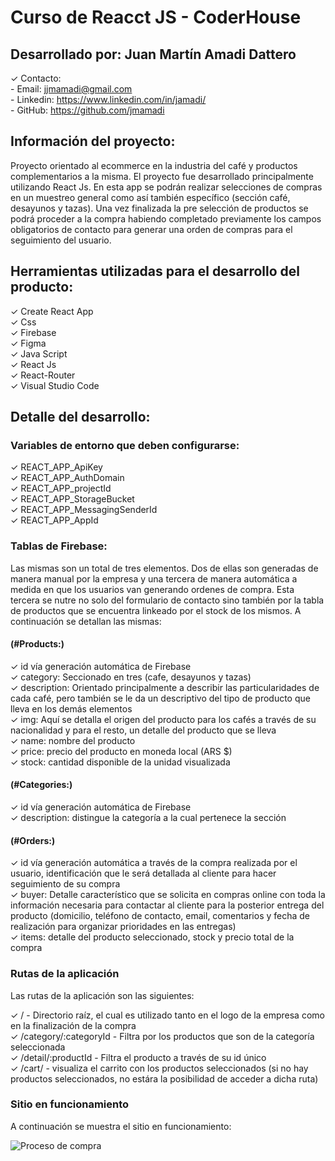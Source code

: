 # Curso de Reacct JS - CoderHouse

## Desarrollado por: Juan Martín Amadi Dattero

✓ Contacto:  
    - Email: jjmamadi@gmail.com  
    - Linkedin: https://www.linkedin.com/in/jamadi/  
    - GitHub: https://github.com/jmamadi  

## Información del proyecto:

Proyecto orientado al ecommerce en la industria del café y productos complementarios a la misma. El proyecto fue desarrollado principalmente utilizando React Js. En esta app se podrán realizar selecciones de compras en un muestreo general como así también específico (sección café, desayunos y tazas). Una vez finalizada la pre selección de productos se podrá proceder a la compra habiendo completado previamente los campos obligatorios de contacto para generar una orden de compras para el seguimiento del usuario.

## Herramientas utilizadas para el desarrollo del producto:

✓ Create React App  
✓ Css  
✓ Firebase  
✓ Figma  
✓ Java Script  
✓ React Js  
✓ React-Router  
✓ Visual Studio Code  

## Detalle del desarrollo:

### Variables de entorno que deben configurarse:

✓ REACT_APP_ApiKey  
✓ REACT_APP_AuthDomain  
✓ REACT_APP_projectId  
✓ REACT_APP_StorageBucket  
✓ REACT_APP_MessagingSenderId  
✓ REACT_APP_AppId  

### Tablas de Firebase:
Las mismas son un total de tres elementos. Dos de ellas son generadas de manera manual por la empresa y una tercera de manera automática a medida en que los usuarios van generando ordenes de compra. Esta tercera se nutre no solo del formulario de contacto sino también por la tabla de productos que se encuentra linkeado por el stock de los mismos. A continuación se detallan las mismas:

#### (#Products:)
✓ id vía generación automática de Firebase  
✓ category: Seccionado en tres (cafe, desayunos y tazas)  
✓ description: Orientado principalmente a describir las particularidades de cada café, pero también se le da un descriptivo del tipo de producto que lleva en los demás elementos  
✓ img: Aquí se detalla el origen del producto para los cafés a través de su nacionalidad y para el resto, un detalle del producto que se lleva  
✓ name: nombre del producto  
✓ price: precio del producto en moneda local (ARS $)  
✓ stock: cantidad disponible de la unidad visualizada  

#### (#Categories:)
✓ id vía generación automática de Firebase  
✓ description: distingue la categoría a la cual pertenece la sección  

#### (#Orders:)
✓ id vía generación automática a través de la compra realizada por el usuario, identificación que le será detallada al cliente para hacer seguimiento de su compra  
✓ buyer: Detalle característico que se solicita en compras online con toda la información necesaria para contactar al cliente para la posterior entrega del producto (domicilio, teléfono de contacto, email, comentarios y fecha de realización para organizar prioridades en las entregas)  
✓ items: detalle del producto seleccionado, stock y precio total de la compra  

### Rutas de la aplicación

Las rutas de la aplicación son las siguientes:

✓ / - Directorio raíz, el cual es utilizado tanto en el logo de la empresa como en la finalización de la compra  
✓ /category/:categoryId - Filtra por los productos que son de la categoría seleccionada  
✓ /detail/:productId - Filtra el producto a través de su id único  
✓ /cart/ - visualiza el carrito con los productos seleccionados (si no hay productos seleccionados, no estára la posibilidad de     acceder a dicha ruta)  

### Sitio en funcionamiento

A continuación se muestra el sitio en funcionamiento:

![Proceso de compra](https://agiongrande.github.io/deautor-react/deautor/public/proceso.gif)